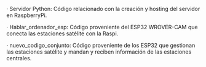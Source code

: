 · Servidor Python: Código relacionado con la creación y hosting del servidor en RaspberryPi.

· Hablar_ordenador_esp: Código proveniente del ESP32 WROVER-CAM que conecta las estaciones satélite con la Raspi.

· nuevo_codigo_conjunto: Código proveniente de los ESP32 que gestionan las estaciones satélite y mandan y reciben información de las estaciones centrales.

